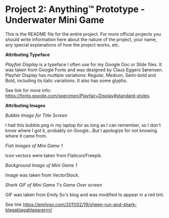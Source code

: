 # Project 2: Anything™ Prototype - Underwater Mini Game

This is the README file for the entire project. For more official projects you should write information here about the nature of the project, your name, any special explanations of how the project works, etc.

<b>Attributing Typeface</b>

<i>Playfair Display</i> is a typeface I often use for my Google Doc or Slide files. It was taken from Google Fonts and was designed by Claus Eggers Sørensen. Playfair Display has multiple variations: Regular, Medium, Semi-bold and Bold, including its italic variations. It also has some glyphs.

See link for more info: https://fonts.google.com/specimen/Playfair+Display#standard-styles

<b>Attributing Images</b>

<i>Bubble Image for Title Screen</i>

I had this bubble.png in my laptop for as long as I can remember, so I don't know where I got it, probably on Google...But I apologize for not knowing where it came from.

<i>Fish Images of Mini Game 1</i>

Icon vectors were taken from Flaticon/Freepik.

<i>Background Image of Mini Game 1</i>

Image was taken from VectorStock.

<i>Shark GIF of Mini Game 1's Game Over screen</i>

GIF was taken from Emily So's blog and was modified to appear in a red tint.

See link https://emilyso.com/2011/02/19/sheep-run-and-shark-blagablagablagararrrr/
